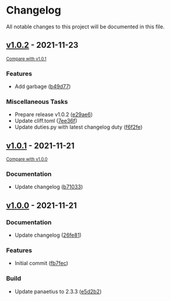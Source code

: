 # Changelog

All notable changes to this project will be documented in this file.

<!-- marker -->
## [v1.0.2](https://github.com/tembo-pages/tembo-core/commits/v1.0.2) - 2021-11-23
<small>[Compare with v1.0.1](https://github.com/tembo-pages/tembo-core/compare/v1.0.1..v1.0.2)</small>

### Features

- Add garbage ([b49d77](https://github.com/tembo-pages/tembo-core/commit/b49d776712737deaa1aeb86dd40230c099198d5a))

### Miscellaneous Tasks

- Prepare release v1.0.2 ([e29ae6](https://github.com/tembo-pages/tembo-core/commit/e29ae6dadb1ca419d536db18f34d9d249012cc25))
- Update cliff.toml ([7ee36f](https://github.com/tembo-pages/tembo-core/commit/7ee36f28b5160251c37085744166c2a5b1e695e4))
- Update duties.py with latest changelog duty ([f6f2fe](https://github.com/tembo-pages/tembo-core/commit/f6f2fe07b61e8fa8bd812bbc63a51d3f9705a448))
## [v1.0.1](https://github.com/tembo-pages/tembo-core/commits/v1.0.1) - 2021-11-21
<small>[Compare with v1.0.0](https://github.com/tembo-pages/tembo-core/compare/v1.0.0..v1.0.1)</small>

### Documentation

- Update changelog ([b71033](https://github.com/tembo-pages/tembo-core/commit/b710338a73add7ed93af1f76f3b9272e30ce41de))

## [v1.0.0](https://github.com/tembo-pages/tembo-core/commits/v1.0.0) - 2021-11-21

### Documentation

- Update changelog ([26fe81](https://github.com/tembo-pages/tembo-core/commit/26fe8118649bbff109233a80130a7323539f256f))

### Features

- Initial commit ([fb7fec](https://github.com/tembo-pages/tembo-core/commit/fb7fec7ea619318b0e0830c0f9260335c0d4e173))

### Build

- Update panaetius to 2.3.3 ([e5d2b2](https://github.com/tembo-pages/tembo-core/commit/e5d2b28252b9d7962a8d49d4da37b9f9c4f6d514))
